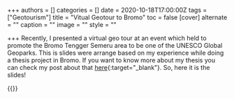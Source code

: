 +++
authors = []
categories = []
date = 2020-10-18T17:00:00Z
tags = ["Geotourism"]
title = "Vitual Geotour to Bromo"
toc = false
[cover]
alternate = ""
caption = ""
image = ""
style = ""

+++
Recently, I presented a virtual geo tour at an event which held to promote the Bromo Tengger Semeru area to be one of the UNESCO Global Geoparks. This is slides were arrange based on my experience while doing a thesis project in Bromo. If you want to know more about my thesis you can check my post about that [here](https://www.nazarabrory.com/blogposts/volcanostratigraphy-of-bromo/){:target="_blank"}. So, here it is the slides!

{{<gslides src="https://docs.google.com/presentation/d/e/2PACX-1vSogq4K7cKE6flFeLVLt8R2Zsiyn9LYMVsOw0tbaQV7dsUc92rOWDNulD_eKZzT-Q/embed?start=false&loop=false&delayms=3000">}}